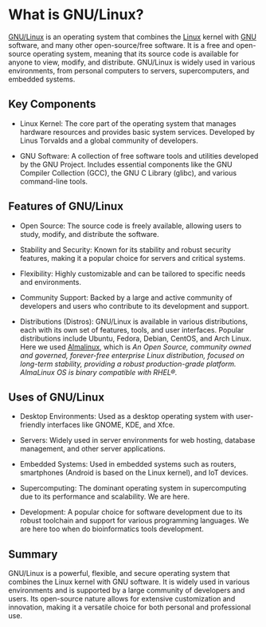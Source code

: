 # What is GNU/Linux?

[GNU/Linux](https://www.gnu.org/gnu/linux-and-gnu.en.html) is an operating system that
combines the [Linux](https://en.wikipedia.org/wiki/Linux) kernel with
[GNU](https://www.gnu.org/home.en.html) software, and many other open-source/free
software. It is a free and open-source operating system, meaning that its source code is
available for anyone to view, modify, and distribute. GNU/Linux is widely used in various
environments, from personal computers to servers, supercomputers, and embedded systems.

## Key Components

- Linux Kernel: The core part of the operating system that manages hardware resources and
  provides basic system services. Developed by Linus Torvalds and a global community of
  developers.

- GNU Software: A collection of free software tools and utilities developed by the GNU
  Project. Includes essential components like the GNU Compiler Collection (GCC), the GNU C
  Library (glibc), and various command-line tools.

## Features of GNU/Linux

- Open Source: The source code is freely available, allowing users to study, modify, and
  distribute the software.

- Stability and Security: Known for its stability and robust security features, making it
  a popular choice for servers and critical systems.

- Flexibility: Highly customizable and can be tailored to specific needs and environments.

- Community Support: Backed by a large and active community of developers and users who
  contribute to its development and support.

- Distributions (Distros): GNU/Linux is available in various distributions, each with its
  own set of features, tools, and user interfaces. Popular distributions include Ubuntu,
  Fedora, Debian, CentOS, and Arch Linux. Here we used [Almalinux](https://almalinux.org),
  which is _An Open Source, community owned and governed, forever-free enterprise Linux
  distribution, focused on long-term stability, providing a robust production-grade
  platform. AlmaLinux OS is binary compatible with RHEL®._

## Uses of GNU/Linux

- Desktop Environments: Used as a desktop operating system with user-friendly interfaces
  like GNOME, KDE, and Xfce.

- Servers: Widely used in server environments for web hosting, database management, and
  other server applications.

- Embedded Systems: Used in embedded systems such as routers, smartphones (Android is
  based on the Linux kernel), and IoT devices.

- Supercomputing: The dominant operating system in supercomputing due to its performance
  and scalability. We are here.

- Development: A popular choice for software development due to its robust toolchain and
  support for various programming languages. We are here too when do bioinformatics tools
  development.

## Summary

GNU/Linux is a powerful, flexible, and secure operating system that combines the Linux
kernel with GNU software. It is widely used in various environments and is supported by a
large community of developers and users. Its open-source nature allows for extensive
customization and innovation, making it a versatile choice for both personal and
professional use.
